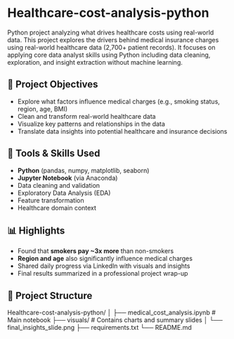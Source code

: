 # Healthcare-cost-analysis-python
Python project analyzing what drives healthcare costs using real-world data.
This project explores the drivers behind medical insurance charges using real-world healthcare data (2,700+ patient records). It focuses on applying core data analyst skills using Python including data cleaning, exploration, and insight extraction without machine learning.

## 📌 Project Objectives

- Explore what factors influence medical charges (e.g., smoking status, region, age, BMI)
- Clean and transform real-world healthcare data
- Visualize key patterns and relationships in the data
- Translate data insights into potential healthcare and insurance decisions

## 🔧 Tools & Skills Used

- **Python** (pandas, numpy, matplotlib, seaborn)
- **Jupyter Notebook** (via Anaconda)
- Data cleaning and validation
- Exploratory Data Analysis (EDA)
- Feature transformation
- Healthcare domain context

## 📊 Highlights

- Found that **smokers pay ~3x more** than non-smokers
- **Region and age** also significantly influence medical charges
- Shared daily progress via LinkedIn with visuals and insights
- Final results summarized in a professional project wrap-up

## 📁 Project Structure
Healthcare-cost-analysis-python/
│
├── medical_cost_analysis.ipynb # Main notebook
├── visuals/ # Contains charts and summary slides
│ └── final_insights_slide.png
├── requirements.txt
└── README.md
